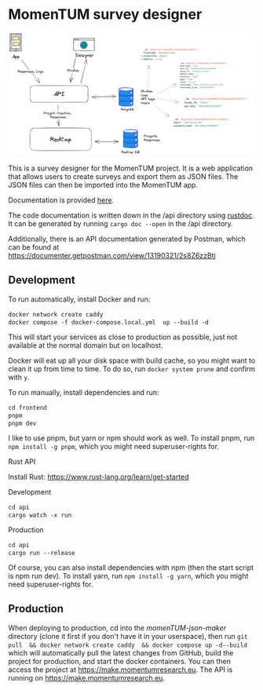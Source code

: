 # MomenTUM survey designer

![](architecture.png)

This is a survey designer for the MomenTUM project. It is a web application that allows users to create surveys and export them as JSON files. The JSON files can then be imported into the MomenTUM app.

Documentation is provided [here](https://localhost/api/docs/designer/index.html).

The code documentation is written down in the /api directory using [rustdoc](https://doc.rust-lang.org/rustdoc/what-is-rustdoc.html). It can be generated by running `cargo doc --open` in the /api directory.

Additionally, there is an API documentation generated by Postman, which can be found at https://documenter.getpostman.com/view/13190321/2s8Z6zzBti

## Development

To run automatically, install Docker and run:

```
docker network create caddy
docker compose -f docker-compose.local.yml  up --build -d

```

This will start your services as close to production as possible, just not available at the normal domain but on localhost.

Docker will eat up all your disk space with build cache, so you might want to clean it up from time to time. To do so, run `docker system prune` and confirm with `y`.

To run manually, install dependencies and run:

```
cd frontend
pnpm
pnpm dev
```

I like to use pnpm, but yarn or npm should work as well. To install pnpm, run `npm install -g pnpm`, which you might need superuser-rights for.

Rust API

Install Rust: https://www.rust-lang.org/learn/get-started

Development

```
cd api
cargo watch -x run
```

Production

```
cd api
cargo run --release
```

Of course, you can also install dependencies with npm (then the start script is npm run dev). To install yarn, run `npm install -g yarn`, which you might need superuser-rights for.

## Production

When deploying to production, cd into the _momenTUM-json-maker_ directory (clone it first if you don't have it in your userspace), then run `git pull  && docker network create caddy  && docker compose up -d--build` which will automatically pull the latest changes from GitHub, build the project for production, and start the docker containers. You can then access the project at https://make.momentumresearch.eu. The API is running on https://make.momentumresearch.eu.
